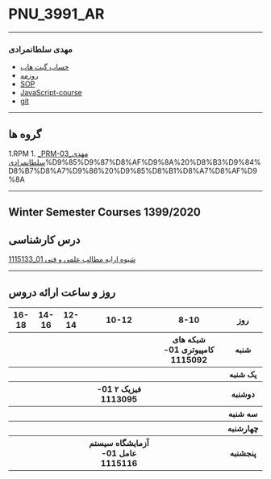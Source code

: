 # PNU_3991_AR
---------
### مهدی سلطانمرادی
 
- [حساب گیت هاب](https://github.com/sultanmoradimehdi)
- [روزمه]( https://sultanmoradimehdi.github.io/resume/)
- [SOP](https://sultanmoradimehdi.github.io/SOP/)
- [JavaScript-course](https://sultanmoradimehdi.github.io/Java-Certificate/)
- [git](https://sultanmoradimehdi.github.io/account-git/)

------------------
## گروه ها
    
1.RPM
    1. [_PRM-03_مهدی سلطانمرادی](https://github.com/AliRazavi-edu/PNU_3991/tree/master/_BSc/ResearchAndPresentationMethods/1115133_01/03_)%D9%85%D9%87%D8%AF%D9%8A%20%D8%B3%D9%84%D8%B7%D8%A7%D9%86%20%D9%85%D8%B1%D8%A7%D8%AF%D9%8A  
    
    
-------------------
## Winter Semester Courses 1399/2020

## درس کارشناسی 
[1115133_01 شیوه ارایه مطالب علمی و فنی](https://github.com/sultanmoradimehdi/PNU_3991_AR/tree/main/technical-and-scientific-contents-presentation-aproach)
<br>

--------------
## روز و ساعت ارائه دروس

<table style="width:100%">
  <tr>
    <th >16-18</th>
    <th >14-16</th>
    <th >12-14</th>
    <th>10-12</th>
    <th>8-10</th>
    <th>روز</th>
  </tr>
  <tr>
  </tr>
   <tr>
    <th ></th>
    <th ></th>
    <th ></th>
    <th></th>
    <th ><a>شبکه های کامپیوتری 01-1115092</a></th>
    <th>شنبه</th>
  </tr>
   <tr>
    <th ></th>
    <th ></th>
    <th ></th>
    <th ></th>
    <th ></th>
    <th>یک شنبه</th>
  </tr>
   <tr>
     <th ></th>
     <th ></th>
     <th></th>
     <th ><a>فیزیک ۲ 01-1113095</a></th>
     <th ></th>
    <th>دوشنبه</th>
  </tr>
   <tr>
    <th ></th>
    <th ></th>
    <th ></th>
    <th ></th>
    <th ></th>
    <th>سه شنبه</th>
 </tr>
  <tr>
   <th ></th>
   <th ></th>
   <th ></th>
   <th ></th>
   <th ></th>
   <th>چهارشنبه</th>
 </tr>
 <tr>
  <th ></th>
  <th ></th>
  <th ></th>
  <th ><a>آزمایشگاه سیستم عامل 01-1115116</a></th>
  <th ></th>
  <th>پنجشنبه</th>
  </tr>
</table>
